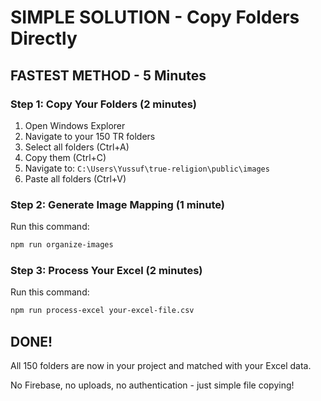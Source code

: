 # SIMPLE SOLUTION - Copy Folders Directly

## FASTEST METHOD - 5 Minutes

### Step 1: Copy Your Folders (2 minutes)

1. Open Windows Explorer
2. Navigate to your 150 TR folders
3. Select all folders (Ctrl+A)
4. Copy them (Ctrl+C)
5. Navigate to: `C:\Users\Yussuf\true-religion\public\images`
6. Paste all folders (Ctrl+V)

### Step 2: Generate Image Mapping (1 minute)

Run this command:
```bash
npm run organize-images
```

### Step 3: Process Your Excel (2 minutes)

Run this command:
```bash
npm run process-excel your-excel-file.csv
```

## DONE!

All 150 folders are now in your project and matched with your Excel data.

No Firebase, no uploads, no authentication - just simple file copying!



